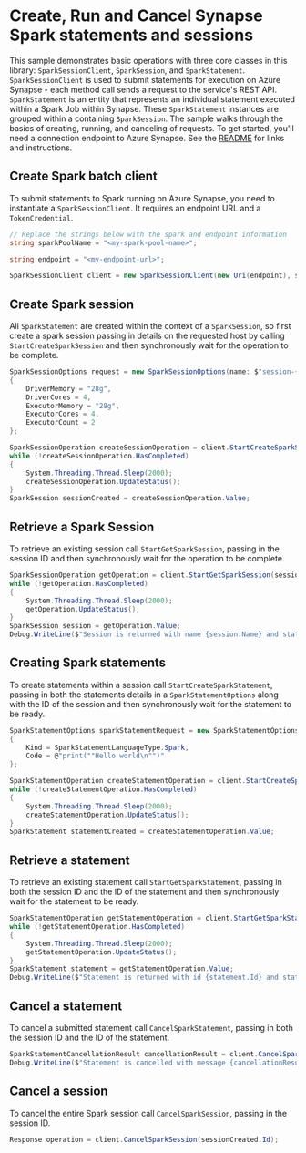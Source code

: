 # Create, Run and Cancel Synapse Spark statements and sessions

This sample demonstrates basic operations with three core classes in this library: `SparkSessionClient`, `SparkSession`, and `SparkStatement`. `SparkSessionClient` is used to submit statements for execution on Azure Synapse - each method call sends a request to the service's REST API. `SparkStatement` is an entity that represents an individual statement executed within a Spark Job within Synapse. These `SparkStatement` instances are grouped within a containing `SparkSession`. The sample walks through the basics of creating, running, and canceling of requests. To get started, you'll need a connection endpoint to Azure Synapse. See the [README](https://github.com/Azure/azure-sdk-for-net/blob/master/sdk/synapse/Azure.Analytics.Synapse.Spark/README.md) for links and instructions.

## Create Spark batch client

To submit statements to Spark running on Azure Synapse, you need to instantiate a `SparkSessionClient`. It requires an endpoint URL and a `TokenCredential`.

```C# Snippet:CreateSparkSessionClient
// Replace the strings below with the spark and endpoint information
string sparkPoolName = "<my-spark-pool-name>";

string endpoint = "<my-endpoint-url>";

SparkSessionClient client = new SparkSessionClient(new Uri(endpoint), sparkPoolName, new DefaultAzureCredential());
```

## Create Spark session

All `SparkStatement` are created within the context of a `SparkSession`, so first create a spark session passing in details on the requested host by calling `StartCreateSparkSession` and then synchronously wait for the operation to be complete. 

```C# Snippet:CreateSparkSession
SparkSessionOptions request = new SparkSessionOptions(name: $"session-{Guid.NewGuid()}")
{
    DriverMemory = "28g",
    DriverCores = 4,
    ExecutorMemory = "28g",
    ExecutorCores = 4,
    ExecutorCount = 2
};

SparkSessionOperation createSessionOperation = client.StartCreateSparkSession(request);
while (!createSessionOperation.HasCompleted)
{
    System.Threading.Thread.Sleep(2000);
    createSessionOperation.UpdateStatus();
}
SparkSession sessionCreated = createSessionOperation.Value;
```

## Retrieve a Spark Session

To retrieve an existing session call `StartGetSparkSession`, passing in the session ID and then synchronously wait for the operation to be complete.

```C# Snippet:GetSparkSession
SparkSessionOperation getOperation = client.StartGetSparkSession(sessionCreated.Id);
while (!getOperation.HasCompleted)
{
    System.Threading.Thread.Sleep(2000);
    getOperation.UpdateStatus();
}
SparkSession session = getOperation.Value;
Debug.WriteLine($"Session is returned with name {session.Name} and state {session.State}");
```

## Creating Spark statements

To create statements within a session call `StartCreateSparkStatement`, passing in both the statements details in a `SparkStatementOptions` along with the ID of the session and then synchronously wait for the statement to be ready. 

```C# Snippet:CreateSparkStatement
SparkStatementOptions sparkStatementRequest = new SparkStatementOptions
{
    Kind = SparkStatementLanguageType.Spark,
    Code = @"print(""Hello world\n"")"
};

SparkStatementOperation createStatementOperation = client.StartCreateSparkStatement(sessionCreated.Id, sparkStatementRequest);
while (!createStatementOperation.HasCompleted)
{
    System.Threading.Thread.Sleep(2000);
    createStatementOperation.UpdateStatus();
}
SparkStatement statementCreated = createStatementOperation.Value;
```

## Retrieve a statement

To retrieve an existing statement call `StartGetSparkStatement`, passing in both the session ID and the ID of the statement and then synchronously wait for the statement to be ready.

```C# Snippet:GetSparkStatement
SparkStatementOperation getStatementOperation = client.StartGetSparkStatement(sessionCreated.Id, statementCreated.Id);
while (!getStatementOperation.HasCompleted)
{
    System.Threading.Thread.Sleep(2000);
    getStatementOperation.UpdateStatus();
}
SparkStatement statement = getStatementOperation.Value;
Debug.WriteLine($"Statement is returned with id {statement.Id} and state {statement.State}");
```

## Cancel a statement

To cancel a submitted statement call `CancelSparkStatement`, passing in both the session ID and the ID of the statement.

```C# Snippet:CancelSparkStatement
SparkStatementCancellationResult cancellationResult = client.CancelSparkStatement(sessionCreated.Id, statementCreated.Id);
Debug.WriteLine($"Statement is cancelled with message {cancellationResult.Msg}");
```

## Cancel a session

To cancel the entire Spark session  call `CancelSparkSession`, passing in the session ID.

```C# Snippet:CancelSparkSession
Response operation = client.CancelSparkSession(sessionCreated.Id);
```
